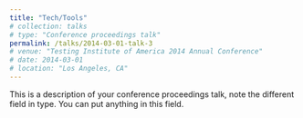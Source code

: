 ```yaml
---
title: "Tech/Tools"
# collection: talks
# type: "Conference proceedings talk"
permalink: /talks/2014-03-01-talk-3
# venue: "Testing Institute of America 2014 Annual Conference"
# date: 2014-03-01
# location: "Los Angeles, CA"
---
```

This is a description of your conference proceedings talk, note the different field in type. You can put anything in this field.
